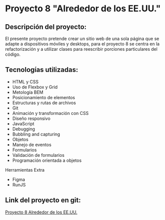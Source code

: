 # Proyecto 8 "Alrededor de los EE.UU."

## Descripción del proyecto:

El presente proyecto pretende crear un sitio web de una sola página que se adapte a dispositivos móviles y desktops, para el proyecto 8 se centra en la refactorización y a utilizar clases para reescribir porciones particulares del código.

## Tecnologías utilizadas:

- HTML y CSS
- Uso de Flexbox y Grid
- Metología BEM
- Posicionamiento de elementos
- Estructuras y rutas de archivos
- Git
- Animación y transformación con CSS
- Diseño responsivo
- JavaScript
- Debugging
- Bubbling and capturing
- Objetos
- Manejo de eventos
- Formularios
- Validación de formularios
- Programación orientada a objetos

Herramientas Extra

- Figma
- RunJS

## Link del proyecto en git:

[Proyecto 8 Alrededor de los EE.UU.](https://dimaldon.github.io/web_project_4_esp.io/)
